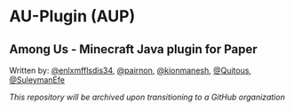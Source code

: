 # AU-Plugin (AUP)

## Among Us - Minecraft Java plugin for Paper

Written by: [@enlxmfflsdis34](https://github.com/enlxmfflsdis34), [@pairnon](https://github.com/pairnon), [@kionmanesh](https://github.com/kionmanesh), [@Quitous](https://github.com/Quitous), [@SuleymanEfe](https://github.com/SuleymanEfe)

*This repository will be archived upon transitioning to a GitHub organization*

